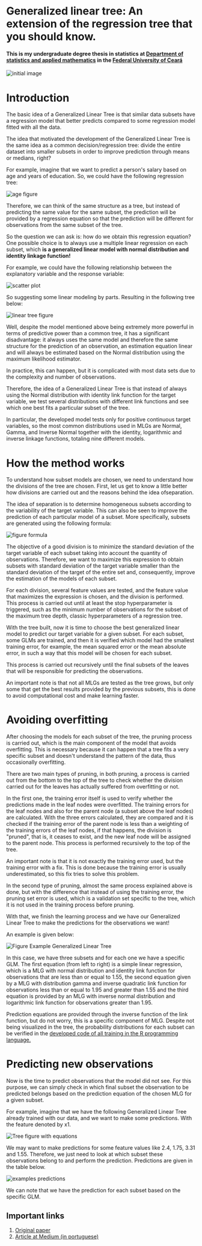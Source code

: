 # Generalized linear tree: An extension of the regression tree that you should know.

#### This is my undergraduate degree thesis in statistics at [Department of statistics and applied mathematics](https://dema.ufc.br/pt/) in the [Federal University of Ceará](https://www.ufc.br/)

![initial image](https://github.com/AlbertoRodrigues/generalized_model_tree/blob/main/images/gltex1.png) 

# Introduction

The basic idea of ​​a Generalized Linear Tree is that similar data subsets have a regression model that better predicts compared to some regression model fitted with all the data.

The idea that motivated the development of the Generalized Linear Tree is the same idea as a common decision/regression tree: divide the entire dataset into smaller subsets in order to improve prediction through means or medians, right?

For example, imagine that we want to predict a person's salary based on age and years of education. So, we could have the following regression tree:

![age figure](https://github.com/AlbertoRodrigues/normal-tree.png) 

Therefore, we can think of the same structure as a tree, but instead of predicting the same value for the same subset, the prediction will be provided by a regression equation so that the prediction will be different for observations from the same subset of the tree.

So the question we can ask is: how do we obtain this regression equation? One possible choice is to always use a multiple linear regression on each subset, which **is a generalized linear model with normal distribution and identity linkage function!**

For example, we could have the following relationship between the explanatory variable and the response variable:

![scatter plot](https://github.com/AlbertoRodrigues/generalized_model_tree/blob/main/images/grafico-exemplo-versao1.jpeg)

So suggesting some linear modeling by parts. Resulting in the following tree below:

![linear tree figure](https://github.com/AlbertoRodrigues/generalized_model_tree/blob/main/images/gltlinearex1.png)

Well, despite the model mentioned above being extremely more powerful in terms of predictive power than a common tree, it has a significant disadvantage: it always uses the same model and therefore the same structure for the prediction of an observation, an estimation equation linear and will always be estimated based on the Normal distribution using the maximum likelihood estimator.

In practice, this can happen, but it is complicated with most data sets due to the complexity and number of observations.

Therefore, the idea of ​​a Generalized Linear Tree is that instead of always using the Normal distribution with identity link function for the target variable, we test several distributions with different link functions and see which one best fits a particular subset of the tree.

In particular, the developed model tests only for positive continuous target variables, so the most common distributions used in MLGs are Normal, Gamma, and Inverse Normal together with the identity, logarithmic and inverse linkage functions, totaling nine different models.

# How the method works

To understand how subset models are chosen, we need to understand how the divisions of the tree are chosen. First, let us get to know a little better how divisions are carried out and the reasons behind the idea of ​​separation.

The idea of ​​separation is to determine homogeneous subsets according to the variability of the target variable. This can also be seen to improve the prediction of each particular model of a subset. More specifically, subsets are generated using the following formula:

![figure formula](https://github.com/AlbertoRodrigues/generalized_model_tree/blob/main/images/expdivisao.png)

The objective of a good division is to minimize the standard deviation of the target variable of each subset taking into account the quantity of observations. Therefore, we want to maximize this expression to obtain subsets with standard deviation of the target variable smaller than the standard deviation of the target of the entire set and, consequently, improve the estimation of the models of each subset.

For each division, several feature values ​​are tested, and the feature value that maximizes the expression is chosen, and the division is performed. This process is carried out until at least the stop hyperparameter is triggered, such as the minimum number of observations for the subset of the maximum tree depth, classic hyperparameters of a regression tree.

With the tree built, now it is time to choose the best generalized linear model to predict our target variable for a given subset. For each subset, some GLMs are trained, and then it is verified which model had the smallest training error, for example, the mean squared error or the mean absolute error, in such a way that this model will be chosen for each subset.

This process is carried out recursively until the final subsets of the leaves that will be responsible for predicting the observations.

An important note is that not all MLGs are tested as the tree grows, but only some that get the best results provided by the previous subsets, this is done to avoid computational cost and make learning faster.

# Avoiding overfitting

After choosing the models for each subset of the tree, the pruning process is carried out, which is the main component of the model that avoids overfitting. This is necessary because it can happen that a tree fits a very specific subset and doesn't understand the pattern of the data, thus occasionally overfitting.

There are two main types of pruning, in both pruning, a process is carried out from the bottom to the top of the tree to check whether the division carried out for the leaves has actually suffered from overfitting or not.

In the first one, the training error itself is used to verify whether the predictions made in the leaf nodes were overfitted. The training errors for the leaf nodes and also for the parent node (a subset above the leaf nodes) are calculated. With the three errors calculated, they are compared and it is checked if the training error of the parent node is less than a weighting of the training errors of the leaf nodes, if that happens, the division is "pruned", that is, it ceases to exist, and the new leaf node will be assigned to the parent node. This process is performed recursively to the top of the tree.

An important note is that it is not exactly the training error used, but the training error with a fix. This is done because the training error is usually underestimated, so this fix tries to solve this problem.

In the second type of pruning, almost the same process explained above is done, but with the difference that instead of using the training error, the pruning set error is used, which is a validation set specific to the tree, which it is not used in the training process before pruning.

With that, we finish the learning process and we have our Generalized Linear Tree to make the predictions for the observations we want!

An example is given below:

![Figure Example Generalized Linear Tree](https://github.com/AlbertoRodrigues/generalized_model_tree/blob/main/images/gltex1.png)

In this case, we have three subsets and for each one we have a specific GLM. The first equation (from left to right) is a simple linear regression, which is a MLG with normal distribution and identity link function for observations that are less than or equal to 1.55, the second equation given by a MLG with distribution gamma and inverse quadratic link function for observations less than or equal to 1.95 and greater than 1.55 and the third equation is provided by an MLG with inverse normal distribution and logarithmic link function for observations greater than 1.95.

Prediction equations are provided through the inverse function of the link function, but do not worry, this is a specific component of MLG. Despite not being visualized in the tree, the probability distributions for each subset can be verified in the [developed code of all training in the R programming language.]() 

# Predicting new observations

Now is the time to predict observations that the model did not see. For this purpose, we can simply check in which final subset the observation to be predicted belongs based on the prediction equation of the chosen MLG for a given subset.

For example, imagine that we have the following Generalized Linear Tree already trained with our data, and we want to make some predictions. With the feature denoted by x1.

![Tree figure with equations](https://github.com/AlbertoRodrigues/generalized_model_tree/blob/main/images/gltex2.png) 

We may want to make predictions for some feature values ​​like 2.4, 1.75, 3.31 and 1.55. Therefore, we just need to look at which subset these observations belong to and perform the prediction. Predictions are given in the table below.

![examples predictions](https://github.com/AlbertoRodrigues/generalized_model_tree/blob/main/images/arvreg.png) 

We can note that we have the prediction for each subset based on the specific GLM.

## Important links

1. [Original paper](https://research.latinxinai.org/papers/icml/2021/pdf/paper_35.pdf) 
2. [Article at Medium (in portuguese)](https://medium.com/turing-talks/%C3%A1rvore-linear-generalizada-uma-extens%C3%A3o-da-%C3%A1rvore-de-regress%C3%A3o-que-voc%C3%AA-deve-conhecer-53f9658f828c) 








